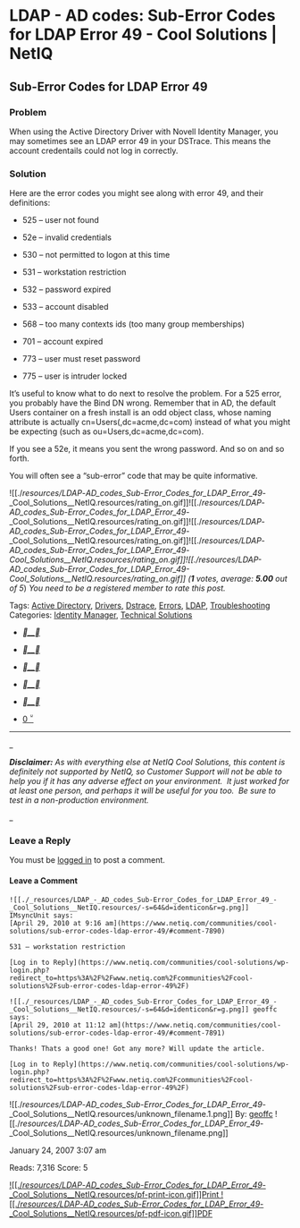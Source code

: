 # LDAP - AD codes: Sub-Error Codes for LDAP Error 49 - Cool Solutions | NetIQ

## Sub-Error Codes for LDAP Error 49

### Problem

When using the Active Directory Driver with Novell Identity Manager, you may sometimes see an LDAP error 49 in your DSTrace. This means the account credentails could not log in correctly.

### Solution

Here are the error codes you might see along with error 49, and their definitions:

* 525 – user not found

* 52e – invalid credentials
* 530 – not permitted to logon at this time
* 531 – workstation restriction
* 532 – password expired
* 533 – account disabled
* 568 – too many contexts ids (too many group memberships)
* 701 – account expired
* 773 – user must reset password
* 775 – user is intruder locked

It’s useful to know what to do next to resolve the problem. For a 525 error, you probably have the Bind DN wrong. Remember that in AD, the default Users container on a fresh install is an odd object class, whose naming attribute is actually cn=Users(,dc=acme,dc=com) instead of what you might be expecting (such as ou=Users,dc=acme,dc=com).

If you see a 52e, it means you sent the wrong password. And so on and so forth.

You will often see a “sub-error” code that may be quite informative.

![[./_resources/LDAP_-_AD_codes_Sub-Error_Codes_for_LDAP_Error_49_-_Cool_Solutions__NetIQ.resources/rating_on.gif]]![[./_resources/LDAP_-_AD_codes_Sub-Error_Codes_for_LDAP_Error_49_-_Cool_Solutions__NetIQ.resources/rating_on.gif]]![[./_resources/LDAP_-_AD_codes_Sub-Error_Codes_for_LDAP_Error_49_-_Cool_Solutions__NetIQ.resources/rating_on.gif]]![[./_resources/LDAP_-_AD_codes_Sub-Error_Codes_for_LDAP_Error_49_-_Cool_Solutions__NetIQ.resources/rating_on.gif]]![[./_resources/LDAP_-_AD_codes_Sub-Error_Codes_for_LDAP_Error_49_-_Cool_Solutions__NetIQ.resources/rating_on.gif]] (_**1** votes, average: **5.00** out of 5_)
_You need to be a registered member to rate this post._

Tags: [Active Directory](https://www.netiq.com/communities/cool-solutions/tag/active_directory/), [Drivers](https://www.netiq.com/communities/cool-solutions/tag/drivers/), [Dstrace](https://www.netiq.com/communities/cool-solutions/tag/dstrace/), [Errors](https://www.netiq.com/communities/cool-solutions/tag/errors/), [LDAP](https://www.netiq.com/communities/cool-solutions/tag/ldap/), [Troubleshooting](https://www.netiq.com/communities/cool-solutions/tag/troubleshooting/)
Categories: [Identity Manager](https://www.netiq.com/communities/cool-solutions/category/identity-manager/), [Technical Solutions](https://www.netiq.com/communities/cool-solutions/category/technical-solutions/)

* [____](https://www.netiq.com/communities/cool-solutions/sub-error-codes-ldap-error-49/#)

* [____](https://www.netiq.com/communities/cool-solutions/sub-error-codes-ldap-error-49/#)
* [____](https://www.netiq.com/communities/cool-solutions/sub-error-codes-ldap-error-49/#)
* [____](https://www.netiq.com/communities/cool-solutions/sub-error-codes-ldap-error-49/#)
* [____](https://www.netiq.com/communities/cool-solutions/sub-error-codes-ldap-error-49/#)
* [0 ](https://www.netiq.com/communities/cool-solutions/sub-error-codes-ldap-error-49/#comments)

* * *

_

_**Disclaimer:** As with everything else at NetIQ Cool Solutions, this content is definitely not supported by NetIQ, so Customer Support will not be able to help you if it has any adverse effect on your environment.  It just worked for at least one person, and perhaps it will be useful for you too.  Be sure to test in a non-production environment._

_

### Leave a Reply

You must be [logged in](https://www.netiq.com/communities/cool-solutions/wp-login.php?redirect_to=https%3A%2F%2Fwww.netiq.com%2Fcommunities%2Fcool-solutions%2Fsub-error-codes-ldap-error-49%2F) to post a comment.

#### Leave a Comment

	![[./_resources/LDAP_-_AD_codes_Sub-Error_Codes_for_LDAP_Error_49_-_Cool_Solutions__NetIQ.resources/-s=64&d=identicon&r=g.png]] IMsyncUnit says:
	[April 29, 2010 at 9:16 am](https://www.netiq.com/communities/cool-solutions/sub-error-codes-ldap-error-49/#comment-7890)
	
	531 – workstation restriction
	
	[Log in to Reply](https://www.netiq.com/communities/cool-solutions/wp-login.php?redirect_to=https%3A%2F%2Fwww.netiq.com%2Fcommunities%2Fcool-solutions%2Fsub-error-codes-ldap-error-49%2F)
	
	![[./_resources/LDAP_-_AD_codes_Sub-Error_Codes_for_LDAP_Error_49_-_Cool_Solutions__NetIQ.resources/-s=64&d=identicon&r=g.png]] geoffc says:
	[April 29, 2010 at 11:12 am](https://www.netiq.com/communities/cool-solutions/sub-error-codes-ldap-error-49/#comment-7891)
	
	Thanks! Thats a good one! Got any more? Will update the article.
	
	[Log in to Reply](https://www.netiq.com/communities/cool-solutions/wp-login.php?redirect_to=https%3A%2F%2Fwww.netiq.com%2Fcommunities%2Fcool-solutions%2Fsub-error-codes-ldap-error-49%2F)
	

![[./_resources/LDAP_-_AD_codes_Sub-Error_Codes_for_LDAP_Error_49_-_Cool_Solutions__NetIQ.resources/unknown_filename.1.png]]
By: [geoffc](https://www.netiq.com/communities/cool-solutions/author/geoffc/)
![[./_resources/LDAP_-_AD_codes_Sub-Error_Codes_for_LDAP_Error_49_-_Cool_Solutions__NetIQ.resources/unknown_filename.png]]

January 24, 2007
3:07 am

Reads:
7,316
Score:
5

[![[./_resources/LDAP_-_AD_codes_Sub-Error_Codes_for_LDAP_Error_49_-_Cool_Solutions__NetIQ.resources/pf-print-icon.gif]]Print ![[./_resources/LDAP_-_AD_codes_Sub-Error_Codes_for_LDAP_Error_49_-_Cool_Solutions__NetIQ.resources/pf-pdf-icon.gif]]PDF](https://www.netiq.com/communities/cool-solutions/sub-error-codes-ldap-error-49/#)
